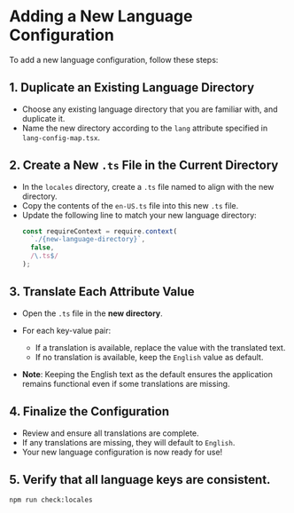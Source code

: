 # Adding a New Language Configuration

To add a new language configuration, follow these steps:

## 1. **Duplicate an Existing Language Directory**

- Choose any existing language directory that you are familiar with, and duplicate it.
- Name the new directory according to the `lang` attribute specified in `lang-config-map.tsx`.

## 2. **Create a New `.ts` File in the Current Directory**

- In the `locales` directory, create a `.ts` file named to align with the new directory.
- Copy the contents of the `en-US.ts` file into this new `.ts` file.
- Update the following line to match your new language directory:
  ```ts
  const requireContext = require.context(
    `./{new-language-directory}`,
    false,
    /\.ts$/
  );
  ```

## 3. **Translate Each Attribute Value**

- Open the `.ts` file in the **new directory**.
- For each key-value pair:

  - If a translation is available, replace the value with the translated text.
  - If no translation is available, keep the `English` value as default.

- **Note**: Keeping the English text as the default ensures the application remains functional even if some translations are missing.

## 4. **Finalize the Configuration**

- Review and ensure all translations are complete.
- If any translations are missing, they will default to `English`.
- Your new language configuration is now ready for use!

## 5. **Verify that all language keys are consistent.**

```bash
npm run check:locales
```
